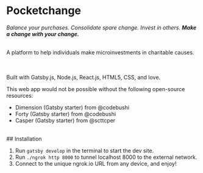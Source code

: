 # Pocketchange
_Balance your purchases. Consolidate spare change. Invest in others. **Make a change with your change.**_

<br>
A platform to help individuals make microinvestments in charitable causes.
<br>

<br>
<br>

Built with Gatsby.js, Node.js, React.js, HTML5, CSS, and love.


This web app would not be possible without the following open-source resources:
- Dimension (Gatsby starter) from @codebushi
- Forty (Gatsby starter) from @codebushi
- Casper (Gatsby starter) from @scttcper


<br>
## Installation

1. Run `gatsby develop` in the terminal to start the dev site.
2. Run `./ngrok http 8000` to tunnel localhost 8000 to the external network.
3. Connect to the unique ngrok.io URL from any device, and enjoy!
